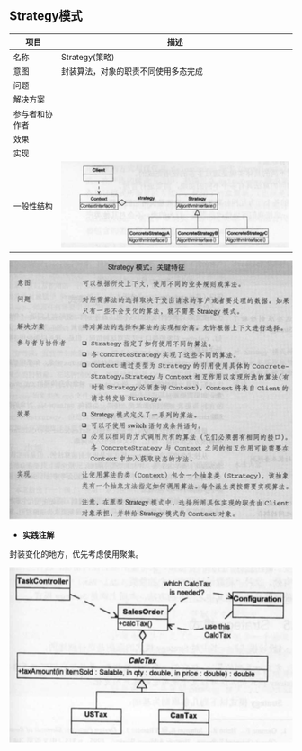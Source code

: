 ## Strategy模式




| 项目           | 描述                                                  |
| -------------- | ----------------------------------------------------- |
| 名称           | Strategy(策略)                                        |
| 意图           | 封装算法，对象的职责不同使用多态完成                  |
| 问题           |                                                       |
| 解决方案       |                                                       |
| 参与者和协作者 |                                                       |
| 效果           |                                                       |
| 实现           |                                                       |
| 一般性结构     | ![image-20190421123216143](images/image-strategy.png) |



![image-20190421122905726](images/image-strategy1.png)

* **实践注解**

封装变化的地方，优先考虑使用聚集。

![image-20190421131001075](images/image-strategy2.png)





